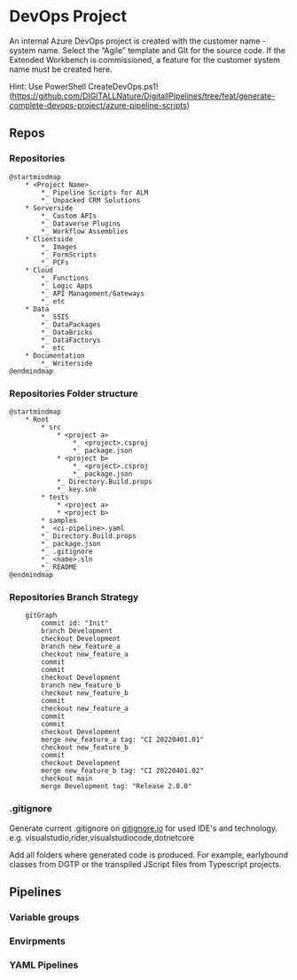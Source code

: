 # DevOps Project
An internal Azure DevOps project is created with the customer name - system name. Select the “Agile” template and GIt for the source code.
If the Extended Workbench is commissioned, a feature for the customer system name must be created here.

Hint: Use PowerShell CreateDevOps.ps1!
(https://github.com/DIGITALLNature/DigitallPipelines/tree/feat/generate-complete-devops-project/azure-pipeline-scripts)

## Repos

### Repositories
```plantuml
@startmindmap
    * <Project Name>
        *_ Pipeline Scripts for ALM
        *_ Unpacked CRM Solutions
    * Serverside
        *_ Custom APIs
        *_ Dataverse Plugins
        *_ Workflow Assemblies
    * Clientside
        *_ Images
        *_ FormScripts
        *_ PCFs
    * Cloud
        *_ Functions
        *_ Logic Apps
        *_ API Management/Gateways
        *_ etc
    * Data
        *_ SSIS
        *_ DataPackages
        *_ DataBricks
        *_ DataFactorys
        *_ etc
    * Documentation
        *_ Writerside
@endmindmap
```

### Repositories Folder structure
```plantuml
@startmindmap
    * Root
        * src
            * <project a>
                *_ <project>.csproj
                *_ package.json
            * <project b>
                *_ <project>.csproj
                *_ package.json
            *_ Directory.Build.props
            *_ key.snk
        * tests
            * <project a>
            * <project b>
        * samples
        *_ <ci-pipeline>.yaml
        *_ Directory.Build.props
        *_ package.json
        *_ .gitignore
        *_ <name>.sln
        *_ README
@endmindmap
```

### Repositories Branch Strategy

```mermaid
    gitGraph
        commit id: "Init"
        branch Development
        checkout Development
        branch new_feature_a
        checkout new_feature_a
        commit
        commit
        checkout Development
        branch new_feature_b
        checkout new_feature_b
        commit
        checkout new_feature_a
        commit
        commit
        checkout Development
        merge new_feature_a tag: "CI 20220401.01"
        checkout new_feature_b
        commit
        checkout Development
        merge new_feature_b tag: "CI 20220401.02"
        checkout main
        merge Development tag: "Release 2.0.0"

```


### .gitignore
Generate current .gitignore on [gitignore.io](https://www.toptal.com/developers/gitignore) for used IDE's and technology.
e.g. visualstudio,rider,visualstudiocode,dotnetcore

Add all folders where generated code is produced. For example, earlybound classes from DGTP or the transpiled
JScript files from Typescript projects.

## Pipelines

### Variable groups

### Envirpments

### YAML Pipelines
